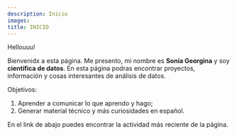 ```yaml
---
description: Inicio
images:
title: INICIO
---
```


Hellouuu!

Bienvenidx a esta página. Me presento, mi nombre es **Sonia Georgina** y soy **científica de datos**. En esta página podras encontrar proyectos, información y  cosas interesantes de análisis de datos.

Objetivos: 

1. Aprender a comunicar lo que aprendo y hago; 
2. Generar material técnico y más curiosidades en español. 

En el link de abajo puedes encontrar la actividad más reciente de la página. 
